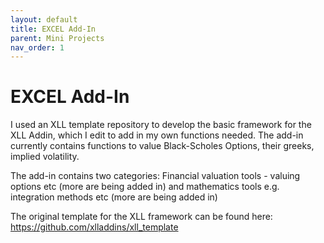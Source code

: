 ```yaml
---
layout: default
title: EXCEL Add-In
parent: Mini Projects
nav_order: 1
---
```

# EXCEL Add-In
I used an XLL template repository to develop the basic framework for the XLL Addin, which I edit to add in my own functions needed. The add-in currently contains functions to value Black-Scholes Options, their greeks, implied volatility.

The add-in contains two categories: Financial valuation tools - valuing options etc (more are being added in) and mathematics tools e.g. integration methods etc (more are being added in)

The original template for the XLL framework can be found here: https://github.com/xlladdins/xll_template

